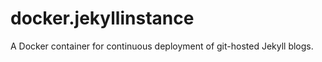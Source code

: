 docker.jekyllinstance
=====================

A Docker container for continuous deployment of git-hosted Jekyll blogs.
